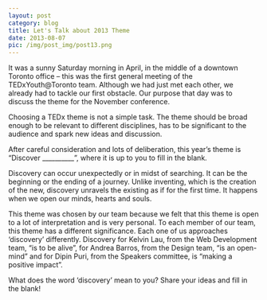 ```yaml
---
layout: post
category: blog
title: Let's Talk about 2013 Theme
date: 2013-08-07
pic: /img/post_img/post13.png
---
```


It was a sunny Saturday morning in April, in the middle of a downtown Toronto office – this was the first general meeting of the TEDxYouth@Toronto team. Although we had just met each other, we already had to tackle our first obstacle. Our purpose that day was to discuss the theme for the November conference.

Choosing a TEDx theme is not a simple task. The theme should be broad enough to be relevant to different disciplines, has to be significant to the audience and spark new ideas and discussion.

After careful consideration and lots of deliberation, this year’s theme is “Discover __________”, where it is up to you to fill in the blank.

Discovery can occur unexpectedly or in midst of searching. It can be the beginning or the ending of a journey. Unlike inventing, which is the creation of the new, discovery unravels the existing as if for the first time. It happens when we open our minds, hearts and souls.

This theme was chosen by our team because we felt that this theme is open to a lot of interpretation and is very personal. To each member of our team, this theme has a different significance. Each one of us approaches ‘discovery’ differently. Discovery for Kelvin Lau, from the Web Development team, “is to be alive”, for Andrea Barros, from the Design team, “is an open-mind” and for Dipin Puri, from the Speakers committee, is “making a positive impact”.

What does the word ‘discovery’ mean to you? Share your ideas and fill in the blank!
